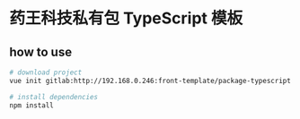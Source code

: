 # 药王科技私有包 TypeScript 模板

## how to use

```bash
# download project
vue init gitlab:http://192.168.0.246:front-template/package-typescript my-project

# install dependencies
npm install
```
